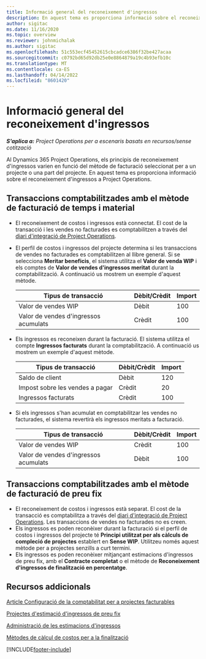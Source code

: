 ```yaml
---
title: Informació general del reconeixement d'ingressos
description: En aquest tema es proporciona informació sobre el reconeixement d'ingressos a Project Operations.
author: sigitac
ms.date: 11/16/2020
ms.topic: overview
ms.reviewer: johnmichalak
ms.author: sigitac
ms.openlocfilehash: 51c553ecf45452615cbcadce6386f32be427acaa
ms.sourcegitcommit: c0792bd65d92db25e0e8864879a19c4b93efb10c
ms.translationtype: MT
ms.contentlocale: ca-ES
ms.lasthandoff: 04/14/2022
ms.locfileid: "8601420"
---
```

# <a name="revenue-recognition-overview"></a>Informació general del reconeixement d'ingressos

_**S'aplica a:** Project Operations per a escenaris basats en recursos/sense cotització_

Al Dynamics 365 Project Operations, els principis de reconeixement d'ingressos varien en funció del mètode de facturació seleccionat per a un projecte o una part del projecte. En aquest tema es proporciona informació sobre el reconeixement d'ingressos a Project Operations.

## <a name="transactions-accounted-using-time-and-material-billing-method"></a>Transaccions comptabilitzades amb el mètode de facturació de temps i material

- El reconeixement de costos i ingressos està connectat. El cost de la transacció i les vendes no facturades es comptabilitzen a través del [diari d'integració de Project Operations](../project-accounting/project-operations-integration-journal.md).
- El perfil de costos i ingressos del projecte determina si les transaccions de vendes no facturades es comptabilitzen al llibre general. Si se selecciona **Meritar beneficis**, el sistema utilitza el **Valor de venda WIP** i els comptes de **Valor de vendes d'ingressos meritat** durant la comptabilització. A continuació us mostrem un exemple d'aquest mètode.  

  | Tipus de transacció | Dèbit/Crèdit | Import |
  | --- | --- | --- |
  | Valor de vendes WIP | Dèbit | 100 |
  | Valor de vendes d'ingressos acumulats | Crèdit | 100 |

- Els ingressos es reconeixen durant la facturació. El sistema utilitza el compte **Ingressos facturats** durant la comptabilització. A continuació us mostrem un exemple d'aquest mètode.  

  | Tipus de transacció | Dèbit/Crèdit | Import |
  | --- | --- | --- |
  | Saldo de client | Dèbit | 120 |
  | Impost sobre les vendes a pagar | Crèdit | 20 |
  | Ingressos facturats | Crèdit | 100 |

- Si els ingressos s'han acumulat en comptabilitzar les vendes no facturades, el sistema revertirà els ingressos meritats a facturació.

  | Tipus de transacció | Dèbit/Crèdit | Import |
  | --- | --- | --- |
  | Valor de vendes WIP | Crèdit | 100 |
  | Valor de vendes d'ingressos acumulats | Dèbit | 100 |

## <a name="transactions-accounted-using-the-fixed-price-billing-method"></a>Transaccions comptabilitzades amb el mètode de facturació de preu fix

- El reconeixement de costos i ingressos està separat. El cost de la transacció es comptabilitza a través del [diari d'integració de Project Operations](../project-accounting/project-operations-integration-journal.md). Les transaccions de vendes no facturades no es creen.
- Els ingressos es poden reconèixer durant la facturació si el perfil de costos i ingressos del projecte té **Principi utilitzat per als càlculs de compleció de projectes** establert en **Sense WIP**. Utilitzeu només aquest mètode per a projectes senzills a curt termini.
- Els ingressos es poden reconèixer mitjançant estimacions d'ingressos de preu fix, amb el **Contracte completat** o el mètode de **Reconeixement d'ingressos de finalització en percentatge**.

## <a name="additional-resources"></a>Recursos addicionals
[Article Configuració de la comptabilitat per a projectes facturables](../project-accounting/configure-accounting-billable-projects.md)

[Projectes d'estimació d'ingressos de preu fix](rev-rec-percentage-completion-method.md)

[Administració de les estimacions d'ingressos](rev-rec-completed-contract-method.md)

[Mètodes de càlcul de costos per a la finalització](cost-complete-methods.md)


[!INCLUDE[footer-include](../includes/footer-banner.md)]